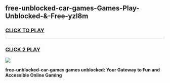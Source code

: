 
## free-unblocked-car-games-Games-Play-Unblocked-&-Free-yzl8m
<h3>
<a href="https://premium76.site?title=free-unblocked-car-games&ref=24A">CLICK TO PLAY</a></h3>
<hr>

<h3>
<a href="https://premium76.site?title=free-unblocked-car-games&ref=24A">CLICK 2 PLAY</a>
  
</h3>

<a href="https://premium76.site?title=free-unblocked-car-games&ref=24A"><img src="https://clearcache.store/games.png"></a>


**free-unblocked-car-games games unblocked: Your Gateway to Fun and Accessible Online Gaming**
